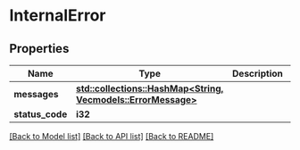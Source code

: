 # InternalError

## Properties

Name | Type | Description | Notes
------------ | ------------- | ------------- | -------------
**messages** | [**std::collections::HashMap<String, Vec<models::ErrorMessage>>**](Vec.md) |  | 
**status_code** | **i32** |  | 

[[Back to Model list]](../README.md#documentation-for-models) [[Back to API list]](../README.md#documentation-for-api-endpoints) [[Back to README]](../README.md)


